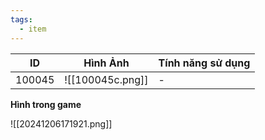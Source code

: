```yaml
---
tags:
  - item
---
```


| ID     | Hình Ảnh         | Tính năng sử dụng |
| ------ | ---------------- | ----------------- |
| 100045 | ![[100045c.png]] | -                 |

**Hình trong game**

![[20241206171921.png]]